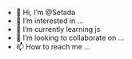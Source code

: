 - 👋 Hi, I’m @Setada
- 👀 I’m interested in ...
- 🌱 I’m currently learning js
- 💞️ I’m looking to collaborate on ...
- 📫 How to reach me ...

<!---
Setada/Setada is a ✨ special ✨ repository because its `README.md` (this file) appears on your GitHub profile.
You can click the Preview link to take a look at your changes.
--->
